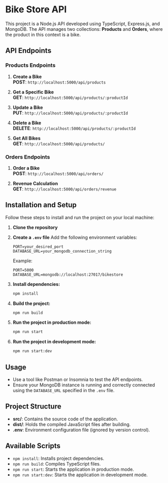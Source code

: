 # Bike Store API

This project is a Node.js API developed using TypeScript, Express.js, and MongoDB. The API manages two collections: **Products** and **Orders**, where the product in this context is a bike.

## API Endpoints

### Products Endpoints

1. **Create a Bike**  
   **POST**: `http://localhost:5000/api/products`

2. **Get a Specific Bike**  
   **GET**: `http://localhost:5000/api/products/:productId`

3. **Update a Bike**  
   **PUT**: `http://localhost:5000/api/products/:productId`

4. **Delete a Bike**  
   **DELETE**: `http://localhost:5000/api/products/:productId`

5. **Get All Bikes**  
   **GET**: `http://localhost:5000/api/products/`

### Orders Endpoints

1. **Order a Bike**  
   **POST**: `http://localhost:5000/api/orders/`

2. **Revenue Calculation**  
   **GET**: `http://localhost:5000/api/orders/revenue`

## Installation and Setup

Follow these steps to install and run the project on your local machine:

1. **Clone the repository**

2. **Create a `.env` file**
   Add the following environment variables:

   ```env
   PORT=your_desired_port
   DATABASE_URL=your_mongodb_connection_string
   ```

   Example:

   ```env
   PORT=5000
   DATABASE_URL=mongodb://localhost:27017/bikestore
   ```

3. **Install dependencies:**

   ```bash
   npm install
   ```

4. **Build the project:**

   ```bash
   npm run build
   ```

5. **Run the project in production mode:**

   ```bash
   npm run start
   ```

6. **Run the project in development mode:**
   ```bash
   npm run start:dev
   ```

## Usage

- Use a tool like Postman or Insomnia to test the API endpoints.
- Ensure your MongoDB instance is running and correctly connected using the `DATABASE_URL` specified in the `.env` file.

## Project Structure

- **src/**: Contains the source code of the application.
- **dist/**: Holds the compiled JavaScript files after building.
- **.env**: Environment configuration file (ignored by version control).

## Available Scripts

- `npm install`: Installs project dependencies.
- `npm run build`: Compiles TypeScript files.
- `npm run start`: Starts the application in production mode.
- `npm run start:dev`: Starts the application in development mode.
